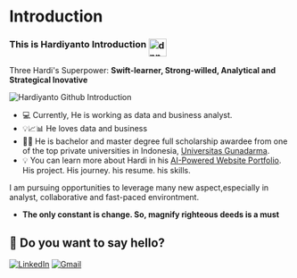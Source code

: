 # Introduction
### This is Hardiyanto Introduction <img align="top" alt="dnn" width="32px" src="https://raw.githubusercontent.com/iampavangandhi/iampavangandhi/master/gifs/Hi.gif">
Three Hardi's Superpower: <strong>Swift-learner, Strong-willed, Analytical and Strategical Inovative</strong></center>

![Hardiyanto Github Introduction](https://https://github.com/hardiyantopurnomo/Introduction/banner.png)

- 💻 Currently, He is working as data and business analyst.
- 💡📈📊 He loves data and business 
- 👨‍🎓 He is bachelor and master degree full scholarship awardee from one of the top private universities in Indonesia, [Universitas Gunadarma](https://gunadarma.ac.id/).
- 💡 You can learn more about Hardi in his [AI-Powered Website Portfolio](https://hardiyantopurnomo.github.io/). His project. His journey. his resume. his skills.

I am pursuing opportunities to leverage many new aspect,especially in analyst, collaborative and fast-paced environtment.
- <strong>The only constant is change. So, magnify righteous deeds is a must</strong>

## 💬 Do you want to say hello?
<p>
  <a href="https://www.linkedin.com/in/hardiyanto-purnomo" target="_blank"><img alt="LinkedIn" src="https://img.shields.io/badge/linkedin-%230077B5.svg?&style=for-the-badge&logo=linkedin&logoColor=white" /></a>
  <a href="hardiyanto.purnomo@gmail.com" target="_blank"><img alt="Gmail" src="https://img.shields.io/badge/gmail-D14836?&style=for-the-badge&logo=gmail&logoColor=white"/></a>  
</p>